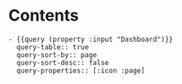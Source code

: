 # Contents
	- {{query (property :input "Dashboard")}}
	  query-table:: true
	  query-sort-by:: page
	  query-sort-desc:: false
	  query-properties:: [:icon :page]
